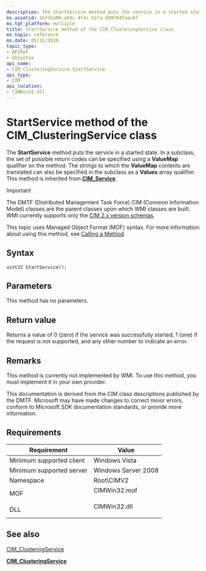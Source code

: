 ```yaml
---
description: The StartService method puts the service in a started state.
ms.assetid: 2efd2a06-a03c-4f4c-b2fa-889f84faac0f
ms.tgt_platform: multiple
title: StartService method of the CIM_ClusteringService class
ms.topic: reference
ms.date: 05/31/2018
topic_type: 
- APIRef
- kbSyntax
api_name: 
- CIM_ClusteringService.StartService
api_type: 
- COM
api_location: 
- CIMWin32.dll
---
```


# StartService method of the CIM\_ClusteringService class

The **StartService** method puts the service in a started state. In a subclass, the set of possible return codes can be specified using a **ValueMap** qualifier on the method. The strings to which the **ValueMap** contents are translated can also be specified in the subclass as a **Values** array qualifier. This method is inherited from [**CIM\_Service**](cim-service.md).

> [!IMPORTANT]
> The DMTF (Distributed Management Task Force) CIM (Common Information Model) classes are the parent classes upon which WMI classes are built. WMI currently supports only the [CIM 2.x version schemas](https://dmtf.org/standards/cim/schemas).

 

This topic uses Managed Object Format (MOF) syntax. For more information about using this method, see [Calling a Method](/windows/desktop/WmiSdk/calling-a-method).

## Syntax


```mof
uint32 StartService();
```



## Parameters

This method has no parameters.

## Return value

Returns a value of 0 (zero) if the service was successfully started, 1 (one) if the request is not supported, and any other number to indicate an error.

## Remarks

This method is currently not implemented by WMI. To use this method, you must implement it in your own provider.

This documentation is derived from the CIM class descriptions published by the DMTF. Microsoft may have made changes to correct minor errors, conform to Microsoft SDK documentation standards, or provide more information.

## Requirements



| Requirement | Value |
|-------------------------------------|-----------------------------------------------------------------------------------------|
| Minimum supported client<br/> | Windows Vista<br/>                                                                |
| Minimum supported server<br/> | Windows Server 2008<br/>                                                          |
| Namespace<br/>                | Root\\CIMV2<br/>                                                                  |
| MOF<br/>                      | <dl> <dt>CIMWin32.mof</dt> </dl> |
| DLL<br/>                      | <dl> <dt>CIMWin32.dll</dt> </dl> |



## See also

<dl> <dt>

[CIM\_ClusteringService](startservice-method-in-class-cim-clusteringservice.md)
</dt> <dt>

[**CIM\_ClusteringService**](cim-clusteringservice.md)
</dt> </dl>

 

